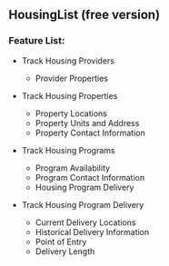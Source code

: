 ## HousingList (free version)

### Feature List:


  * Track Housing Providers
    - Provider Properties
  
  * Track Housing Properties
    - Property Locations
    - Property Units and Address
    - Property Contact Information

  * Track Housing Programs
    - Program Availability
    - Program Contact Information
    - Housing Program Delivery

  * Track Housing Program Delivery 
    - Current Delivery Locations
    - Historical Delivery Information
    - Point of Entry
    - Delivery Length
